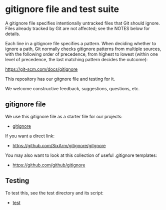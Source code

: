 # gitignore file and test suite

A gitignore file specifies intentionally untracked files that Git should ignore.
Files already tracked by Git are not affected; see the NOTES below for details.

Each line in a gitignore file specifies a pattern. When deciding whether to
ignore a path, Git normally checks gitignore patterns from multiple sources,
with the following order of precedence, from highest to lowest (within one level
of precedence, the last matching pattern decides the outcome):

<https://git-scm.com/docs/gitignore>

This repository has our gitgnore file and testing for it.

We welcome constructive feedback, suggestions, questions, etc.

## gitignore file

We use this gitignore file as a starter file for our projects:

* [gitignore](gitignore)

If you want a direct link:

* <https://github.com/SixArm/gitignore/gitgnore>

You may also want to look at this collection of useful .gitignore templates:

* <https://github.com/github/gitignore>

## Testing

To test this, see the test directory and its script:

* [test](test)
